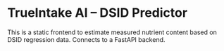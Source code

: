 # TrueIntake AI – DSID Predictor

This is a static frontend to estimate measured nutrient content based on DSID regression data. Connects to a FastAPI backend.
